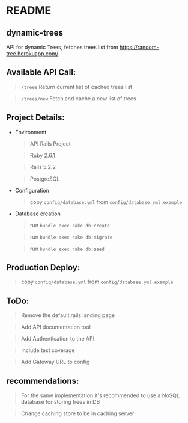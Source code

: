 # README


## dynamic-trees

API for dynamic Trees, fetches trees list from https://random-tree.herokuapp.com/


## Available API Call:

  > ```/trees``` Return current list of cached trees list

  > ```/trees/new``` Fetch and cache a new list of trees


## Project Details:

* Environment

  > API Rails Project

  > Ruby 2.6.1

  > Rails 5.2.2

  > PostgreSQL


* Configuration

  > copy `config/database.yml` from `config/database.yml.example`

* Database creation

  > run `bundle exec rake db:create`

  > run `bundle exec rake db:migrate`

  > run `bundle exec rake db:seed`


## Production Deploy:

  > copy `config/database.yml` from `config/database.yml.example`


## ToDo:

  > Remove the default rails landing page

  > Add API documentation tool

  > Add Authentication to the API

  > Include test coverage

  > Add Gateway URL to config


## recommendations:

  > For the same implementation it's recommended to use a NoSQL database for storing trees in DB

  > Change caching store to be in caching server
